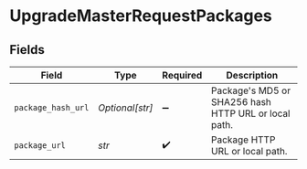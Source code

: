 # UpgradeMasterRequestPackages


## Fields

| Field                                                | Type                                                 | Required                                             | Description                                          |
| ---------------------------------------------------- | ---------------------------------------------------- | ---------------------------------------------------- | ---------------------------------------------------- |
| `package_hash_url`                                   | *Optional[str]*                                      | :heavy_minus_sign:                                   | Package's MD5 or SHA256 hash HTTP URL or local path. |
| `package_url`                                        | *str*                                                | :heavy_check_mark:                                   | Package HTTP URL or local path.                      |
